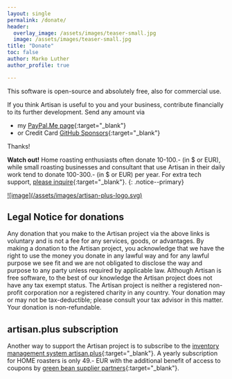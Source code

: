 ```yaml
---
layout: single
permalink: /donate/
header:
  overlay_image: /assets/images/teaser-small.jpg
  image: /assets/images/teaser-small.jpg
title: "Donate"
toc: false
author: Marko Luther
author_profile: true

---
```


This software is open-source and absolutely free, also for commercial use.

If you think Artisan is useful to you and your business, contribute financially to its further development. Send any amount via 
- my [PayPal.Me page](https://www.paypal.me/MarkoLuther){:target="_blank"} 
- or Credit Card [GitHub Sponsors](https://github.com/sponsors/artisan-roaster-scope){:target="_blank"}

Thanks!

**Watch out!** 
Home roasting enthusiasts often donate 10-100.- (in $ or EUR), while small roasting businesses and consultant that use Artisan in their daily work tend to donate 100-300.- (in $ or EUR) per year. For extra tech support, [please inquire](https://artisan-roasterscope.blogspot.com/p/contact-me.html){:target="_blank"}.
{: .notice--primary}

<a href="https://artisan.plus/" target="_blank">
![image](/assets/images/artisan-plus-logo.svg)
</a>


## Legal Notice for donations

Any donation that you make to the Artisan project via the above links is voluntary and is not a fee for any services, goods, or advantages. By making a donation to the Artisan project, you acknowledge that we have the right to use the money you donate in any lawful way and for any lawful purpose we see fit and we are not obligated to disclose the way and purpose to any party unless required by applicable law. Although Artisan is free software, to the best of our knowledge the Artisan project does not have any tax exempt status. The Artisan project is neither a registered non-profit corporation nor a registered charity in any country. Your donation may or may not be tax-deductible; please consult your tax advisor in this matter. Your donation is non-refundable.

## artisan.plus subscription

Another way to support the Artisan project is to subscribe to the [inventory management system artisan.plus](https://artisan.plus){:target="_blank"}. A yearly subscription for HOME roasters is only 49.- EUR with the additional benefit of access to coupons by [green bean supplier partners](https://doc.artisan.plus/partners/){:target="_blank"}.